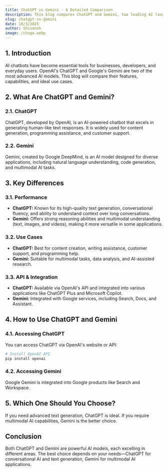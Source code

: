 ```yaml
---
title: ChatGPT vs Gemini - A Detailed Comparison
description: This blog compares ChatGPT and Gemini, two leading AI language models, based on their features, capabilities, and use cases.
slug: chatgpt-vs-gemini
date: 18/3/2025
author: Shivansh
image: /chage.webp
---
```




## 1. Introduction
AI chatbots have become essential tools for businesses, developers, and everyday users. OpenAI's ChatGPT and Google's Gemini are two of the most advanced AI models. This blog will compare their features, capabilities, and ideal use cases.

## 2. What Are ChatGPT and Gemini?
### 2.1. ChatGPT
ChatGPT, developed by OpenAI, is an AI-powered chatbot that excels in generating human-like text responses. It is widely used for content generation, programming assistance, and customer support.

### 2.2. Gemini
Gemini, created by Google DeepMind, is an AI model designed for diverse applications, including natural language understanding, code generation, and multimodal AI tasks.

## 3. Key Differences
### 3.1. Performance
- **ChatGPT:** Known for its high-quality text generation, conversational fluency, and ability to understand context over long conversations.
- **Gemini:** Offers strong reasoning abilities and multimodal understanding (text, images, and videos), making it more versatile in some applications.

### 3.2. Use Cases
- **ChatGPT:** Best for content creation, writing assistance, customer support, and programming help.
- **Gemini:** Suitable for multimodal tasks, data analysis, and AI-assisted research.

### 3.3. API & Integration
- **ChatGPT:** Available via OpenAI's API and integrated into various applications like ChatGPT Plus and Microsoft Copilot.
- **Gemini:** Integrated with Google services, including Search, Docs, and Assistant.

## 4. How to Use ChatGPT and Gemini
### 4.1. Accessing ChatGPT
You can access ChatGPT via OpenAI's website or API:
```sh
# Install OpenAI API
pip install openai
```

### 4.2. Accessing Gemini
Google Gemini is integrated into Google products like Search and Workspace.

## 5. Which One Should You Choose?
If you need advanced text generation, ChatGPT is ideal. If you require multimodal AI capabilities, Gemini is the better choice.

## Conclusion
Both ChatGPT and Gemini are powerful AI models, each excelling in different areas. The best choice depends on your needs—ChatGPT for conversational AI and text generation, Gemini for multimodal AI applications.

